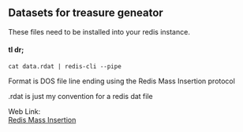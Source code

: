 ## Datasets for treasure geneator

These files need to be installed into your redis instance.

#### tl dr;
`cat data.rdat | redis-cli --pipe`

Format is DOS file line ending using the Redis Mass Insertion protocol

.rdat is just my convention for a redis dat file

Web Link:  
[Redis Mass Insertion](http://redis.io/topics/mass-insert)
